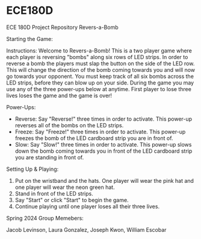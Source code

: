 # ECE180D
ECE 180D Project Repository Revers-a-Bomb

Starting the Game:

Instructions:
Welcome to Revers-a-Bomb! This is a two player game where each player is reversing "bombs" along six rows of LED strips. In order to reverse a bomb the players must slap the button on the side of the LED row. This will change the direction of the bomb coming towards you and will now go towards your opponent. You must keep track of all six bombs across the LED strips, before they can blow up on your side. During the game you may use any of the three power-ups below at anytime. First player to lose three lives loses the game and the game is over!

Power-Ups:
- Reverse: Say "Reverse!" three times in order to activate. This power-up reverses all of the bombs on the LED strips.
- Freeze: Say "Freeze!" three times in order to activate. This power-up freezes the bomb of the LED cardboard strip you are in front of.
- Slow: Say "Slow!" three times in order to activate. This power-up slows down the bomb coming towards you in front of the LED cardboard strip you are standing in front of.

Setting Up & Playing:
1. Put on the wristband and the hats. One player will wear the pink hat and one player will wear the neon green hat.
2. Stand in front of the LED strips.
3. Say "Start" or click "Start" to begin the game.
4. Continue playing until one player loses all their three lives.

Spring 2024 Group Memebers:

Jacob Levinson, Laura Gonzalez, Joseph Kwon, William Escobar

